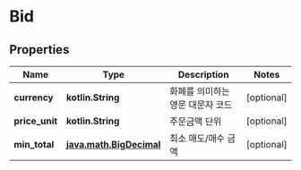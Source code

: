 
# Bid

## Properties
Name | Type | Description | Notes
------------ | ------------- | ------------- | -------------
**currency** | **kotlin.String** | 화폐를 의미하는 영문 대문자 코드 |  [optional]
**price_unit** | **kotlin.String** | 주문금액 단위 |  [optional]
**min_total** | [**java.math.BigDecimal**](java.math.BigDecimal.md) | 최소 매도/매수 금액 |  [optional]



